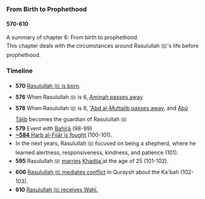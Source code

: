 ### From Birth to Prophethood
#### 570-610

A summary of chapter 6: From birth to prophethood.  
This chapter deals with the circumstances around Rasulullah ﷺ's life before prophethood.

### Timeline

- **570** [Rasulullah ﷺ is born](0570_zBirth).
- **576** When Rasulullah ﷺ is 6, [Aminah passes away](../bio/0549_Aminah)
- **578** When Rasulullah ﷺ is 8, ['Abd al-Muttalib passes away](../bio/0497_Abd_al_Muttalib), and [Abū Tālib](../bio/0535_Abu_Talib) becomes the guardian of Rasulullah ﷺ
- **579** Event with [Bahīrā](../bio/Bahira) (98-99)
- [**~584** Ḣarb al-Fijār is fought](0584_harb_al_fijar) (100-101).
- In the next years, Rasulullah ﷺ focused on being a shepherd, where he learned alertness, responsiveness, kindness, and patience (101).
- **595** Rasulullah ﷺ [marries](0595_marriage) [Khadijaؓ ](../bio/0555_Khadija) at the age of 25 (101-102).
- **606** [Rasulullah ﷺ mediates conflict](0606_mediate) in Quraysh about the Ka'bah (102-103).
- **610** [Rasulullah ﷺ receives Wahī.](0610_dawn_of_prophethood)

<!-- ### People mentioned

[Abd al-Muttalib](../bio/0497_Abd al_Muttalib.html) — 95, 96, 98  
[Abdullah](../bio/0546_Abdullah.html) — 95, 98  
[Aminah](../bio/0549_Aminah.html) — 95-98  
[Thuwaybahؓ](../bio/Thuwaybah.html)   -->
